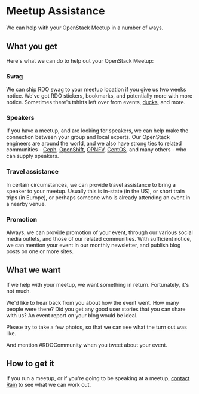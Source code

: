 # Meetup Assistance

We can help with your OpenStack Meetup in a number of ways.

## What you get

Here's what we can do to help out your OpenStack Meetup:

### Swag

We can ship RDO swag to your meetup location if you give us two weeks
notice. We've got RDO stickers, bookmarks, and potentially more with
more notice. Sometimes there's tshirts left over from events,
[ducks](https://www.rdoproject.org/blog/2015/10/ducks/), and more.

### Speakers

If you have a meetup, and are looking for speakers, we can help make the
connection between your group and local experts. Our OpenStack engineers
are around the world, and we also have strong ties to related
communities - [Ceph](http://ceph.com/),
[OpenShift](https://www.openshift.com/),
[OPNFV](https://www.opnfv.org/), [CentOS](http://centos.org), and many
others - who can supply speakers.

### Travel assistance

In certain circumstances, we can provide travel assistance to bring a
speaker to your meetup. Usually this is in-state (in the US), or short
train trips (in Europe), or perhaps someone who is already attending an
event in a nearby venue.

### Promotion

Always, we can provide promotion of your event, through our various
social media outlets, and those of our related communities. With
sufficient notice, we can mention your event in our monthly newsletter,
and publish blog posts on one or more sites.

## What we want

If we help with your meetup, we want something in return. Fortunately,
it's not much.

We'd like to hear back from you about how the event went. How many
people were there? Did you get any good user stories that you can share
with us? An event report on your blog would be ideal.

Please try to take a few photos, so that we can see what the turn out
was like.

And mention #RDOCommunity when you tweet about your event.

## How to get it

If you run a meetup, or if you're going to be speaking at a meetup,
[contact Rain](mailto:rain@redhat.com) to see what we can work out.

